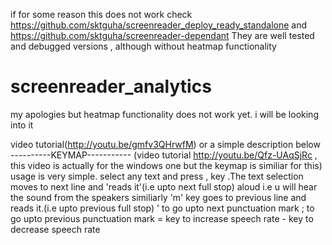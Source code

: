 if for some reason this does not work check https://github.com/sktguha/screenreader_deploy_ready_standalone
and https://github.com/sktguha/screenreader-dependant
They are well tested and debugged versions , although without heatmap functionality

screenreader_analytics
======================
my apologies but heatmap functionality does not work yet. i will be looking into it

video tutorial(http://youtu.be/gmfv3QHrwfM) or a simple description below
----------KEYMAP-----------
(video tutorial http://youtu.be/Qfz-UAqSjRc , this video is actually for the windows one but the keymap is similiar for this)
usage is very simple. select any text and press 
, key .The text selection moves to next line and 'reads it'(i.e upto next full stop)
aloud i.e u will hear the sound from the speakers
similiarly 'm' key goes to previous line and reads it.(i.e upto previous full stop)
' to go upto next punctuation mark
; to go upto previous punctuation mark
 = key to increase speech rate - key to decrease speech rate
